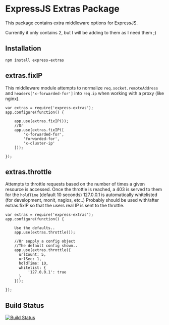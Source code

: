 ExpressJS Extras Package
========================

This package contains extra middleware options for ExpressJS.

Currently it only contains 2, but I will be adding to them as I need them ;)

Installation
------------

`npm install express-extras`

extras.fixIP
------------

This middleware module attempts to normalize `req.socket.remoteAddress` and `headers['x-forwarded-for']` into `req.ip`
when working with a proxy (like nginx).


    var extras = require('express-extras');
    app.configure(function() {

        app.use(extras.fixIP());
        //Or
        app.use(extras.fixIP([
            'x-forwarded-for',
            'forwarded-for',
            'x-cluster-ip'
        ]));

    });


extras.throttle
---------------

Attempts to throttle requests based on the number of times a given resource is accessed.
Once the throttle is reached, a 403 is served to them for the `holdTime` (default 10 seconds)
127.0.0.1 is automatically whitelisted (for development, monit, nagios, etc..)
Probably should be used with/after extras.fixIP so that the users real IP is sent to the throttle.


    var extras = require('express-extras');
    app.configure(function() {

        Use the defaults..
        app.use(extras.throttle());

        //Or supply a config object
        //The default config shown..
        app.use(extras.throttle({
          urlCount: 5,
          urlSec: 1,
          holdTime: 10,
          whitelist: {
              '127.0.0.1': true
          }
        }));

    });


Build Status
------------

[![Build Status](https://secure.travis-ci.org/davglass/express-extras.png?branch=master)](http://travis-ci.org/davglass/express-extras)
